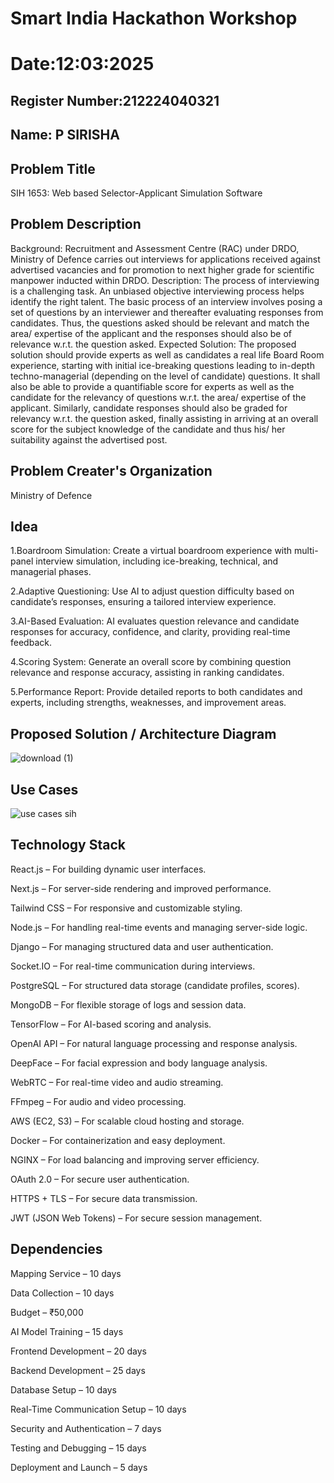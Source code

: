 # Smart India Hackathon Workshop
# Date:12:03:2025
## Register Number:212224040321
## Name: P SIRISHA
## Problem Title
SIH 1653: Web based Selector-Applicant Simulation Software
## Problem Description
Background: Recruitment and Assessment Centre (RAC) under DRDO, Ministry of Defence carries out interviews for applications received against advertised vacancies and for promotion to next higher grade for scientific manpower inducted within DRDO. Description: The process of interviewing is a challenging task. An unbiased objective interviewing process helps identify the right talent. The basic process of an interview involves posing a set of questions by an interviewer and thereafter evaluating responses from candidates. Thus, the questions asked should be relevant and match the area/ expertise of the applicant and the responses should also be of relevance w.r.t. the question asked. Expected Solution: The proposed solution should provide experts as well as candidates a real life Board Room experience, starting with initial ice-breaking questions leading to in-depth techno-managerial (depending on the level of candidate) questions. It shall also be able to provide a quantifiable score for experts as well as the candidate for the relevancy of questions w.r.t. the area/ expertise of the applicant. Similarly, candidate responses should also be graded for relevancy w.r.t. the question asked, finally assisting in arriving at an overall score for the subject knowledge of the candidate and thus his/ her suitability against the advertised post.

## Problem Creater's Organization
Ministry of Defence

## Idea

1.Boardroom Simulation: Create a virtual boardroom experience with multi-panel interview simulation, including ice-breaking, technical, and managerial phases.

2.Adaptive Questioning: Use AI to adjust question difficulty based on candidate’s responses, ensuring a tailored interview experience.

3.AI-Based Evaluation: AI evaluates question relevance and candidate responses for accuracy, confidence, and clarity, providing real-time feedback.

4.Scoring System: Generate an overall score by combining question relevance and response accuracy, assisting in ranking candidates.

5.Performance Report: Provide detailed reports to both candidates and experts, including strengths, weaknesses, and improvement areas.


## Proposed Solution / Architecture Diagram

![download (1)](https://github.com/user-attachments/assets/ddc06788-f4da-4286-bf7c-054b7405c5d4)

## Use Cases

![use cases sih](https://github.com/user-attachments/assets/c777b7d3-f7e4-46ce-b3fd-d78272cffe5d)

## Technology Stack

React.js – For building dynamic user interfaces.

Next.js – For server-side rendering and improved performance.

Tailwind CSS – For responsive and customizable styling.

Node.js – For handling real-time events and managing server-side logic.

Django – For managing structured data and user authentication.

Socket.IO – For real-time communication during interviews.

PostgreSQL – For structured data storage (candidate profiles, scores).

MongoDB – For flexible storage of logs and session data.

TensorFlow – For AI-based scoring and analysis.

OpenAI API – For natural language processing and response analysis.

DeepFace – For facial expression and body language analysis.

WebRTC – For real-time video and audio streaming.

FFmpeg – For audio and video processing.

AWS (EC2, S3) – For scalable cloud hosting and storage.

Docker – For containerization and easy deployment.

NGINX – For load balancing and improving server efficiency.

OAuth 2.0 – For secure user authentication.

HTTPS + TLS – For secure data transmission.

JWT (JSON Web Tokens) – For secure session management.

## Dependencies

Mapping Service – 10 days

Data Collection – 10 days

Budget – ₹50,000

AI Model Training – 15 days

Frontend Development – 20 days

Backend Development – 25 days

Database Setup – 10 days

Real-Time Communication Setup – 10 days

Security and Authentication – 7 days

Testing and Debugging – 15 days

Deployment and Launch – 5 days

